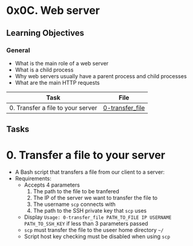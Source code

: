 # 0x0C. Web server

## Learning Objectives

### General

* What is the main role of a web server
* What is a child process
* Why web servers usually have a parent process and child processes
* What are the main HTTP requests

| Task | File |
| ---- | ---- |
| 0. Transfer a file to your server | [0-transfer_file](./0-transfer_file) |

## Tasks
# 0. Transfer a file to your server
* A Bash script that transfers a file from our client to a server:
* Requirements:
    * Accepts 4 parameters
        1. The path to the file to be tranfered
        2. The IP of the server we want to transfer the file to
        3. The username `scp` connects with
        4. The path to the SSH private key that `scp` uses
    * Display `Usage: 0-transfer_file PATH_TO_FILE IP USERNAME PATH_TO_SSH_KEY` if less than 3 parameters passed
    * `scp` must transfer the file to the useer home directory `~/`
    * Script host key checking must be disabled when using `scp`
